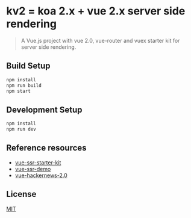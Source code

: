 # kv2 = koa 2.x + vue 2.x server side rendering

> A Vue.js project with vue 2.0, vue-router and vuex starter kit for server side rendering.

## Build Setup

``` bash
npm install
npm run build
npm start
```

## Development Setup

```bash
npm install
npm run dev
```

## Reference resources

- [vue-ssr-starter-kit](https://github.com/doabit/vue-ssr-starter-kit)
- [vue-ssr-demo](https://github.com/yyx990803/vue-ssr-demo)
- [vue-hackernews-2.0](https://github.com/vuejs/vue-hackernews-2.0)

## License

[MIT](http://opensource.org/licenses/MIT)
